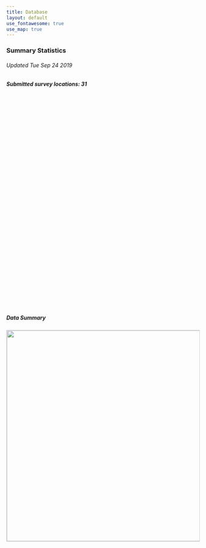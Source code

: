 ```yaml
---
title: Database
layout: default
use_fontawesome: true
use_map: true
---
```


<h3>Summary Statistics</h3>
<h6 class="italic"> Updated Tue Sep 24 2019 </h6>
<p></p>
<div class="row content-row"> 
  <div class="col-12 col-sm-6 image-wrapper">
      <h5 class="italic">Submitted survey locations: 31</h5>
      <div id="mapid" style="width: 550px; height: 550px; position: relative;"></div>
  </div>
  <div class="col-12 col-sm-6 image-wrapper">
    <h5 class="italic">Data Summary</h5>
    <img src="{{ site.baseurl }}/images/histograms.png" width="550" style="border:1px solid #cccccc">
  </div>
</div>
